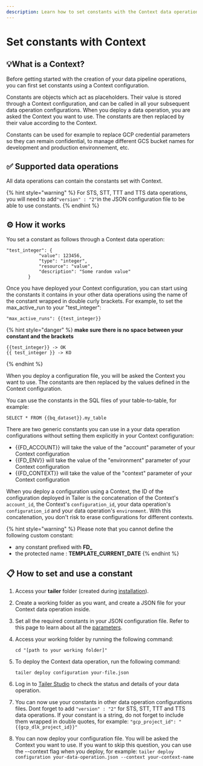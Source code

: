 ```yaml
---
description: Learn how to set constants with the Context data operation.
---
```


# Set constants with Context

## :bulb:What is a Context?

Before getting started with the creation of your data pipeline operations, you can first set constants using a Context configuration.

Constants are objects which act as placeholders. Their value is stored through a Context configuration, and can be called in all your subsequent data operation configurations. When you deploy a data operation, you are asked the Context you want to use. The constants are then replaced by their value according to the Context.

Constants can be used for example to replace GCP credential parameters so they can remain confidential, to manage different GCS bucket names for development and production environnement, etc.

## ✅ Supported data operations

All data operations can contain the constants set with Context.

{% hint style="warning" %}
For STS, STT, TTT and TTS data operations, you will need to add`"version" : "2"`in the JSON configuration file to be able to use constants.
{% endhint %}

## ⚙️ How it works

You set a constant as follows through a Context data operation:

```
"test_integer": {
			"value": 123456,
			"type": "integer",
			"resource": "value",
			"description": "Some random value"
		}
```

Once you have deployed your Context configuration, you can start using the constants it contains in your other data operations using the name of the constant wrapped in double curly brackets. For example, to set the max\_active\_run to your "test\_integer":

```
"max_active_runs": {{test_integer}}
```

{% hint style="danger" %}
**make sure there is no space between your constant and the brackets**

```
{{test_integer}} -> OK
{{ test_integer }} -> KO
```
{% endhint %}

When you deploy a configuration file, you will be asked the Context you want to use. The constants are then replaced by the values defined in the Context configuration.

You can use the constants in the SQL files of your table-to-table, for example:

`SELECT * FROM {{bq_dataset}}.my_table`

There are two generic constants you can use in a your data operation configurations without setting them explicitly in your Context configuration:

* \{{FD\_ACCOUNT\}} will take the value of the "account" parameter of your Context configuration
* \{{FD\_ENV\}} will take the value of the "environment" parameter of your Context configuration
* \{{FD\_CONTEXT\}} will take the value of the "context" parameter of your Context configuration

When you deploy a configuration using a Context, the ID of the configuration deployed in Tailer is the concatenation of the Context's `account_id`, the Context's `configuration_id`, your data operation's `configuration_id` and your data operation's `environment`. With this concatenation, you don't risk to erase configurations for different contexts.

{% hint style="warning" %}
Please note that you cannot define the following custom constant:

* any constant prefixed with **FD\_**
* the protected name : **TEMPLATE\_CURRENT\_DATE**
{% endhint %}

## **📋 How to set and use a constant**

1. Access your **tailer** folder (created during [installation](../../getting-started/install-tailer-sdk.md)).
2. Create a working folder as you want, and create a JSON file for your Context data operation inside.
3. Set all the required constants in your JSON configuration file. Refer to this page to learn about all the [parameters](context-configuration-file.md).
4.  Access your working folder by running the following command:

    ```
    cd "[path to your working folder]"
    ```
5.  To deploy the Context data operation, run the following command:

    ```
    tailer deploy configuration your-file.json
    ```
6. Log in to [Tailer Studio](http://studio.tailer.ai) to check the status and details of your data operation.
7. You can now use your constants in other data operation configurations files. Dont forget to add `"version" : "2"` for STS, STT, TTT and TTS data operations. If your constant is a string, do not forget to include them wrapped in double quotes, for example: `"gcp_project_id": "{{gcp_dlk_project_id}}"`
8. You can now deploy your configuration file. You will be asked the Context you want to use. If you want to skip this question, you can use the --context flag when you deploy, for example: `tailer deploy configuration your-data-operation.json --context your-context-name`
